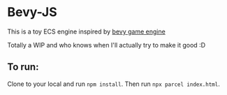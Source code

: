 # Bevy-JS

This is a toy ECS engine inspired by [bevy game engine](https://bevyengine.org)

Totally a WIP and who knows when I'll actually try to make it good :D

## To run:

Clone to your local and run `npm install`.  Then run `npx parcel index.html`.
